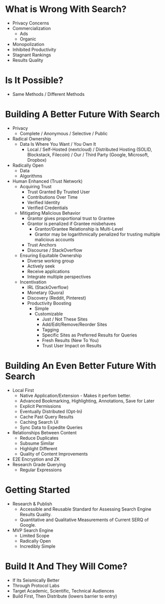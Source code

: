 # What is Wrong With Search?
- Privacy Concerns
- Commercialization
    - Ads
    - Organic
- Monopolization
- Inhibited Productivity
- Stagnant Rankings
- Results Quality

# Is It Possible?
- Same Methods / Different Methods

# Building A Better Future With Search
- Privacy
    - Complete / Anonymous / Selective / Public
- Radical Ownership
    - Data Is Where You Want / You Own It
        - Local / Self-Hosted (nextcloud) / Distributed Hosting (SOLID, Blockstack, Filecoin) / Our / Third Party (Google, Microsoft, Dropbox)  
- Radically Open
    - Data
    - Algorithms
- Human Enhanced (Trust Network)
    - Acquiring Trust
        - Trust Granted By Trusted User
        - Contributions Over Time
        - Verified Identity
        - Verified Credentials
    - Mitigating Malicious Behavior
        - Grantor gives proportional trust to Grantee
        - Grantor is penalized if Grantee misbehaves
            - Grantor/Grantee Relationship is Multi-Level
            - Grantor may be logarithmically penalized for trusting multiple malicious accounts
        - Trust Anchors
        - Discourse / StackOverflow
    - Ensuring Equitable Ownership
        - Diverse working group
        - Actively seek
        - Receive applications
        - Integrate multiple perspectives
    - Incentivation
        - IRL (StackOverflow)
        - Monetary (Quora)
        - Discovery (Reddit, Pinterest)
        - Productivity Boosting
            - Simple
            - Customizable
                - Just / Not These Sites
                - Add/Edit/Remove/Reorder Sites
                - Tagging
                - Specific Sites as Preferred Results for Queries
                - Fresh Results (New To You)
                - Trust User Impact on Results
# Building An Even Better Future With Search
- Local First
    - Native Application/Extension - Makes it perfom better.
    - Advanced Bookmarking, Highlighting, Annotations, Save for Later
    - Explicit Permissions
    - Eventually Distributed (Opt-In)
    - Cache Past Query Results
    - Caching Search UI
    - Sync Data to Expedite Queries
- Relationships Between Content
    - Reduce Duplicates
    - Subsume Similar
    - Highlight Different
    - Quality of Content Improvements
- E2E Encryption and ZK
- Research Grade Querying
    - Regular Expressions

# Getting Started
- Research & Publish
    - Accessible and Reusable Standard for Assessing Search Engine Results Quality.
    - Quantitative and Qualitative Measurements of Current SERQ of Google.
- MVP Search Engine
    - Limited Scope
    - Radically Open
    - Incredibly Simple
# Build It And They Will Come?
- If Its Seismically Better
- Through Protocol Labs
- Target Academic, Scientific, Technical Audiences
- Build First, Then Distribute (lowers barrier to entry)

